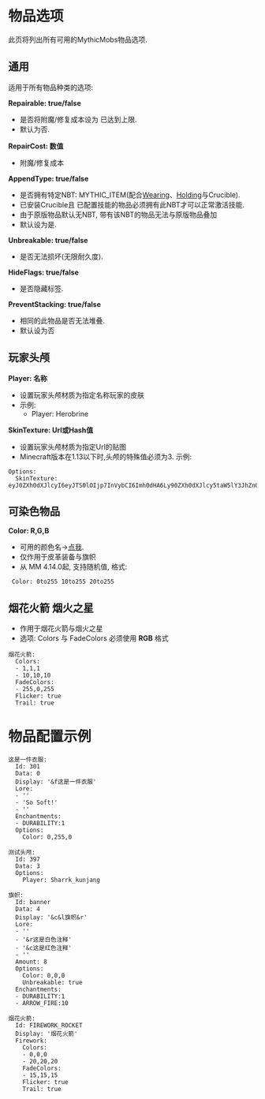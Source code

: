 物品选项
============

此页将列出所有可用的MythicMobs物品选项.

通用
-----------------

适用于所有物品种类的选项:

**Repairable: true/false**

  - 是否将附魔/修复成本设为 已达到上限.
  - 默认为否.

**RepairCost: 数值**

  - 附魔/修复成本

**AppendType: true/false**

  - 是否拥有特定NBT: MYTHIC_ITEM(配合[Wearing](/条件/Wearing)、[Holding](/条件/Holding)与Crucible).
  - 已安装Crucible且
已配置技能的物品必须拥有此NBT才可以正常激活技能.
  - 由于原版物品默认无NBT, 带有该NBT的物品无法与原版物品叠加
  - 默认设为是.

**Unbreakable: true/false**

  - 是否无法损坏(无限耐久度).

**HideFlags: true/false**

  - 是否隐藏标签.

**PreventStacking: true/false**

  - 相同的此物品是否无法堆叠.
  - 默认设为否

玩家头颅
-----------

**Player: 名称**

  - 设置玩家头颅材质为指定名称玩家的皮肤
  - 示例:
    - Player: Herobrine

**SkinTexture: Url或Hash值**

  - 设置玩家头颅材质为指定Url的贴图
  - Minecraft版本在1.13以下时,头颅的特殊值必须为3.
示例:
```
Options:
  SkinTexture: eyJ0ZXh0dXJlcyI6eyJTS0lOIjp7InVybCI6Imh0dHA6Ly90ZXh0dXJlcy5taW5lY3JhZnQubmV0L3RleHR1cmUvODdlMGFhOTQzM2RiYTliNzU5MzJhMTFkYzk0ZDQwNmJkZTE5ZTg2MzUxNDIxNDkyYjNlZDM3OGM4ZTFhN2NjIn19fQ==
```
可染色物品
-------------

**Color: R,G,B**

-   可用的颜色名->[点我](https://hub.spigotmc.org/javadocs/bukkit/org/bukkit/DyeColor.html).
-   仅作用于皮革装备与旗帜
-   从 MM 4.14.0起, 支持随机值, 格式:
```
 Color: 0to255 10to255 20to255
```

**烟花火箭 烟火之星**
--------------------

* 作用于烟花火箭与烟火之星
* 选项: Colors 与 FadeColors 必须使用 **RGB** 格式

```
烟花火箭:
  Colors:
  - 1,1,1
  - 10,10,10
  FadeColors:
  - 255,0,255
  Flicker: true
  Trail: true
```

物品配置示例
========
```
这是一件衣服:
  Id: 301
  Data: 0
  Display: '&f这是一件衣服'
  Lore:
  - ''
  - 'So Soft!'
  - ''
  Enchantments:
  - DURABILITY:1
  Options:
    Color: 0,255,0
```

```
测试头颅:
  Id: 397
  Data: 3
  Options:
    Player: Sharrk_kunjang
```
```
旗帜:
  Id: banner
  Data: 4
  Display: '&c&l旗帜&r'
  Lore:
  - ''
  - '&r这是白色注释'
  - '&c这是红色注释'
  - ''
  Amount: 8
  Options:
    Color: 0,0,0
    Unbreakable: true
  Enchantments:
  - DURABILITY:1
  - ARROW_FIRE:10
```
```
烟花火箭:
  Id: FIREWORK_ROCKET
  Display: '烟花火箭'
  Firework:
    Colors:
    - 0,0,0
    - 20,20,20
    FadeColors:
    - 15,15,15
    Flicker: true
    Trail: true
```